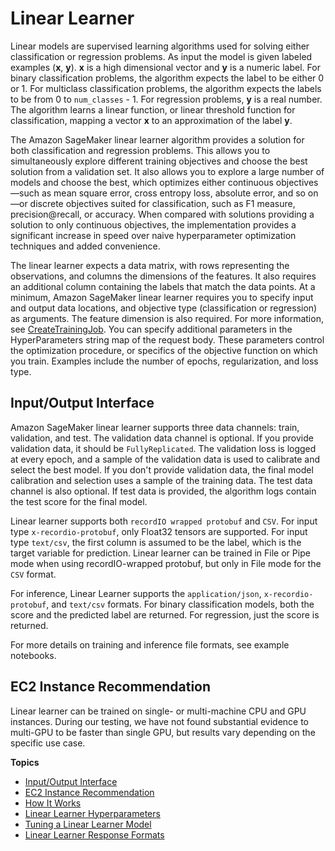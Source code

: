 # Linear Learner<a name="linear-learner"></a>

Linear models are supervised learning algorithms used for solving either classification or regression problems\. As input the model is given labeled examples \(**x**, **y**\)\. **x** is a high dimensional vector and **y** is a numeric label\. For binary classification problems, the algorithm expects the label to be either 0 or 1\. For multiclass classification problems, the algorithm expects the labels to be from 0 to `num_classes` \- 1\. For regression problems, **y** is a real number\. The algorithm learns a linear function, or linear threshold function for classification, mapping a vector **x** to an approximation of the label **y**\. 

The Amazon SageMaker linear learner algorithm provides a solution for both classification and regression problems\. This allows you to simultaneously explore different training objectives and choose the best solution from a validation set\. It also allows you to explore a large number of models and choose the best, which optimizes either continuous objectives—such as mean square error, cross entropy loss, absolute error, and so on—or discrete objectives suited for classification, such as F1 measure, precision@recall, or accuracy\. When compared with solutions providing a solution to only continuous objectives, the implementation provides a significant increase in speed over naive hyperparameter optimization techniques and added convenience\. 

The linear learner expects a data matrix, with rows representing the observations, and columns the dimensions of the features\. It also requires an additional column containing the labels that match the data points\. At a minimum, Amazon SageMaker linear learner requires you to specify input and output data locations, and objective type \(classification or regression\) as arguments\. The feature dimension is also required\. For more information, see [CreateTrainingJob](API_CreateTrainingJob.md)\. You can specify additional parameters in the HyperParameters string map of the request body\. These parameters control the optimization procedure, or specifics of the objective function on which you train\. Examples include the number of epochs, regularization, and loss type\. 

## Input/Output Interface<a name="ll-input_output"></a>

Amazon SageMaker linear learner supports three data channels: train, validation, and test\. The validation data channel is optional\. If you provide validation data, it should be `FullyReplicated`\. The validation loss is logged at every epoch, and a sample of the validation data is used to calibrate and select the best model\. If you don't provide validation data, the final model calibration and selection uses a sample of the training data\. The test data channel is also optional\. If test data is provided, the algorithm logs contain the test score for the final model\.

Linear learner supports both `recordIO wrapped protobuf` and `CSV`\. For input type `x-recordio-protobuf`, only Float32 tensors are supported\. For input type `text/csv`, the first column is assumed to be the label, which is the target variable for prediction\. Linear learner can be trained in File or Pipe mode when using recordIO\-wrapped protobuf, but only in File mode for the `CSV` format\.

For inference, Linear Learner supports the `application/json`, `x-recordio-protobuf`, and `text/csv` formats\. For binary classification models, both the score and the predicted label are returned\. For regression, just the score is returned\.

For more details on training and inference file formats, see example notebooks\.

## EC2 Instance Recommendation<a name="ll-instances"></a>

Linear learner can be trained on single\- or multi\-machine CPU and GPU instances\. During our testing, we have not found substantial evidence to multi\-GPU to be faster than single GPU, but results vary depending on the specific use case\.

**Topics**
+ [Input/Output Interface](#ll-input_output)
+ [EC2 Instance Recommendation](#ll-instances)
+ [How It Works](ll_how-it-works.md)
+ [Linear Learner Hyperparameters](ll_hyperparameters.md)
+ [Tuning a Linear Learner Model](linear-learner-tuning.md)
+ [Linear Learner Response Formats](LL-in-formats.md)